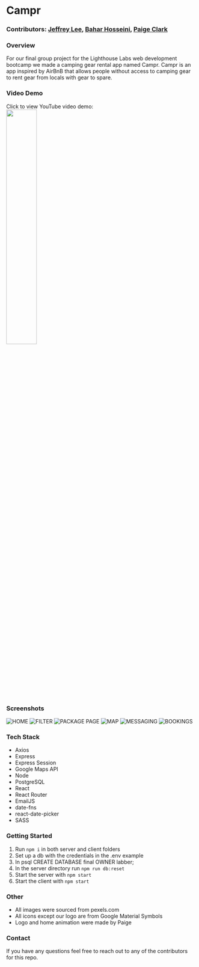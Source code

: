 # Campr  

### Contributors: [Jeffrey Lee](https://github.com/jeffreyleec), [Bahar Hosseini](https://github.com/bahar-hosseini), [Paige Clark](https://github.com/paige-clark)

### Overview
For our final group project for the Lighthouse Labs web development bootcamp we made a camping gear rental app named Campr. Campr is an app inspired by AirBnB that allows people without access to camping gear to rent gear from locals with gear to spare.

### Video Demo
Click to view YouTube video demo:  
[<img src="https://i9.ytimg.com/vi_webp/-nP0hZd7eIk/mqdefault.webp?v=634751a0&sqp=CIi4nZoG&rs=AOn4CLCWtobnvrNqYQHgBSytgQbn-a4Cww" width="40%">](https://www.youtube.com/watch?v=-nP0hZd7eIk "Campr Video Demo")

### Screenshots
![HOME](https://github.com/jeffreyleec/camping-app/blob/main/docs/01-home.png?raw=true)
![FILTER](https://github.com/jeffreyleec/camping-app/blob/main/docs/02-filter.png?raw=true)
![PACKAGE PAGE](https://github.com/jeffreyleec/camping-app/blob/main/docs/03-package.png?raw=true)
![MAP](https://github.com/jeffreyleec/camping-app/blob/main/docs/04-map.png?raw=true)
![MESSAGING](https://github.com/jeffreyleec/camping-app/blob/main/docs/06-messaging.png?raw=true)
![BOOKINGS](https://github.com/jeffreyleec/camping-app/blob/main/docs/07-bookings.png?raw=true)

### Tech Stack
- Axios
- Express
- Express Session
- Google Maps API
- Node
- PostgreSQL
- React
- React Router
- EmailJS
- date-fns
- react-date-picker
- SASS

### Getting Started
1. Run `npm i` in both server and client folders
2. Set up a db with the credentials in the .env example
3. In psql CREATE DATABASE final OWNER labber;
4. In the server directory run `npm run db:reset`
5. Start the server with `npm start`
6. Start the client with `npm start`

### Other
- All images were sourced from pexels.com
- All icons except our logo are from Google Material Symbols
- Logo and home animation were made by Paige

### Contact
If you have any questions feel free to reach out to any of the contributors for this repo.